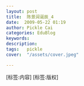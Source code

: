 ```yaml
---
layout: post  
title:  陈景润诞辰_4  
date:  2009-05-22 01:19  
author: Pickle Cai  
categories: EduBlog  
keywords: 
description:   
tags:	pickle   
cover:  "/assets/cover.jpeg"  

---  
```

    
[标签:内容]
 [标签:版权]

